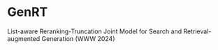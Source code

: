 # GenRT
List-aware Reranking-Truncation Joint Model for Search and Retrieval-augmented Generation (WWW 2024)
